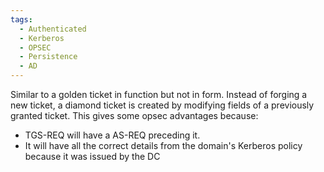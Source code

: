 ```yaml
---
tags:
  - Authenticated
  - Kerberos
  - OPSEC
  - Persistence
  - AD
---
```

Similar to a golden ticket in function but not in form. Instead of forging a new ticket, a diamond ticket is created by modifying fields of a previously granted ticket. This gives some opsec advantages because:

- TGS-REQ will have a AS-REQ preceding it.
- It will have all the correct details from the domain's Kerberos policy because it was issued by the DC

